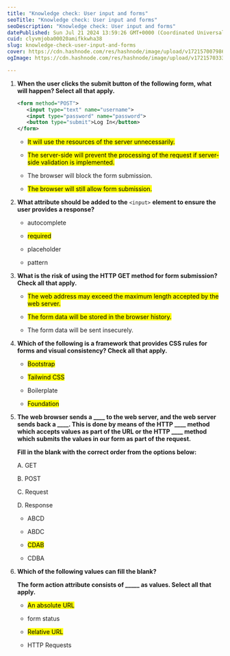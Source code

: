 ```yaml
---
title: "Knowledge check: User input and forms"
seoTitle: "Knowledge check: User input and forms"
seoDescription: "Knowledge check: User input and forms"
datePublished: Sun Jul 21 2024 13:59:26 GMT+0000 (Coordinated Universal Time)
cuid: clyvmjoba00020amifkkwha38
slug: knowledge-check-user-input-and-forms
cover: https://cdn.hashnode.com/res/hashnode/image/upload/v1721570079863/1ed3bcb8-49f7-4477-9383-3746e0ebbad9.png
ogImage: https://cdn.hashnode.com/res/hashnode/image/upload/v1721570333464/bcf76fc0-2a34-4ef7-aaa2-892d5be426a8.png

---
```


1. **When the user clicks the submit button of the following form, what will happen? Select all that apply.**
    
    ```xml
    <form method="POST">
       <input type="text" name="username">
       <input type="password" name="password">
       <button type="submit">Log In</button>
    </form>
    ```
    
    * <mark>It will use the resources of the server unnecessarily.</mark>
        
    * <mark>The server-side will prevent the processing of the request if server-side validation is implemented.</mark>
        
    * The browser will block the form submission.
        
    * <mark>The browser will still allow form submission.</mark>
        
2. **What attribute should be added to the** `<input>` **element to ensure the user provides a response?**
    
    * autocomplete
        
    * <mark>required</mark>
        
    * placeholder
        
    * pattern
        
3. **What is the risk of using the HTTP GET method for form submission? Check all that apply.**
    
    * <mark>The web address may exceed the maximum length accepted by the web server.</mark>
        
    * <mark>The form data will be stored in the browser history.</mark>
        
    * The form data will be sent insecurely.
        
4. **Which of the following is a framework that provides CSS rules for forms and visual consistency? Check all that apply.**
    
    * <mark>Bootstrap</mark>
        
    * <mark>Tailwind CSS</mark>
        
    * Boilerplate
        
    * <mark>Foundation</mark>
        
5. **The web browser sends a \_\_\_\_ to the web server, and the web server sends back a \_\_\_\_. This is done by means of the HTTP \_\_\_\_ method which accepts values as part of the URL or the HTTP \_\_\_\_ method which submits the values in our form as part of the request.**
    
    **Fill in the blank with the correct order from the options below:**
    
    A. GET
    
    B. POST
    
    C. Request
    
    D. Response
    
    * ABCD
        
    * ABDC
        
    * <mark>CDAB</mark>
        
    * CDBA
        
6. **Which of the following values can fill the blank?**
    
    **The form action attribute consists of \_\_\_\_\_ as values. Select all that apply.**
    
    * <mark>An absolute URL</mark>
        
    * form status
        
    * <mark>Relative URL</mark>
        
    * HTTP Requests